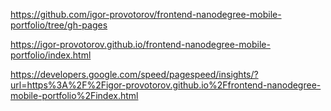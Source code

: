 https://github.com/igor-provotorov/frontend-nanodegree-mobile-portfolio/tree/gh-pages

https://igor-provotorov.github.io/frontend-nanodegree-mobile-portfolio/index.html

https://developers.google.com/speed/pagespeed/insights/?url=https%3A%2F%2Figor-provotorov.github.io%2Ffrontend-nanodegree-mobile-portfolio%2Findex.html
